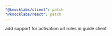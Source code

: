 ```yaml
---
"@knocklabs/client": patch
"@knocklabs/react": patch
---
```


add support for activation url rules in guide client
